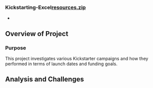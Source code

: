 ### Kickstarting-Excel[resources.zip](https://github.com/anthonyrorozco/Kickstarting-Excel/files/8922717/resources.zip)
-
## Overview of Project
### Purpose
This project investigates various Kickstarter campaigns and how they performed in terms of launch dates and funding goals.
## Analysis and Challenges
